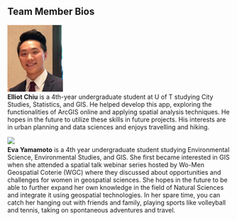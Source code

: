 ## Team Member Bios

<img src="../images/elliot.jpg" style="max-height:150px; margin:0 .5em .25em 0; float: left;" /> <br style="clear:both;" />**Elliot Chiu** is a 4th-year undergraduate student at U of T studying City Studies, Statistics, and GIS. He helped develop this app, exploring the functionalities of ArcGIS online and applying spatial analysis techniques. He hopes in the future to utilize these skills in future projects. His interests are in urban planning and data sciences and enjoys travelling and hiking.


<img src="../images/eva.jpg" style="max-height:150px; margin:0 .5em .25em 0; float: left;" /> <br style="clear:both;" />**Eva Yamamoto** is a 4th year undergraduate student studying Environmental Science, Environmental Studies, and GIS. She first became interested in GIS when she attended a spatial talk webinar series hosted by Wo-Men Geospatial Coterie (WGC) where they discussed about opportunities and challenges for women in geospatial sciences. She hopes in the future to be able to further expand her own knowledge in the field of Natural Sciences and integrate it using geospatial technologies. In her spare time, you can catch her hanging out with friends and family, playing sports like volleyball and tennis, taking on spontaneous adventures and travel.  
